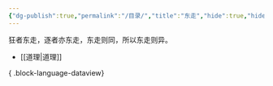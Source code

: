 ```yaml
---
{"dg-publish":true,"permalink":"/目录/","title":"东走","hide":true,"hideInGraph":true,"tags":["gardenEntry"],"created":"","updated":""}
---
```


狂者东走，逐者亦东走，东走则同，所以东走则异。

- [[道理\|道理]]

{ .block-language-dataview}
